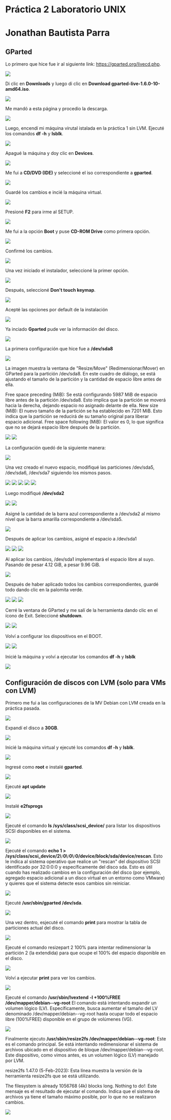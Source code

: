 # Práctica 2 Laboratorio UNIX
# Jonathan Bautista Parra

## GParted

Lo primero que hice fue ir al siguiente link: https://gparted.org/livecd.php.

![](Practica2/unix2.1.png)

Di clic en **Downloads** y luego di clic en **Download gparted-live-1.6.0-10-amd64.iso**.

![](Practica2/unix2.2.png)

Me mandó a esta página y procedio la descarga.

![](Practica2/unix2.3.png)

Luego, encendí mi máquina virutal istalada en la práctica 1 sin LVM. Ejecuté los comandos **df -h** y **lsblk**.

![](Practica2/unix2.4.png)

Apagué la máquina y doy clic en **Devices**.

![](Practica2/unix2.5.png)

Me fui a **CD/DVD (IDE)** y seleccioné el iso correspondiente a **gparted**.

![](Practica2/unix2.6.png)

Guardé los cambios e incié la máquina virtual. 

![](Practica2/unix2.7.png)

Presioné **F2** para irme al SETUP.

![](Practica2/unix2.8.png)

Me fui a la opción **Boot** y puse **CD-ROM Drive** como primera opción.

![](Practica2/unix2.13.png)

Confirmé los cambios.

![](Practica2/unix2.14.png)

Una vez iniciado el instalador, seleccioné la primer opción.

![](Practica2/unix2.15.png)

Después, seleccioné **Don't touch keymap**.

![](Practica2/unix2.16.png)

Acepté las opciones por default de la instalación 

![](Practica2/unix2.18.png)

Ya inciado **Gparted** pude ver la información del disco.

![](Practica2/unix2.19.png)

La primera configuración que hice fue a **/dev/sda8**

![](Practica2/unix2.20.png)

La imagen muestra la ventana de "Resize/Move" (Redimensionar/Mover) en GParted para la partición /dev/sda8. En este cuadro de diálogo, se está ajustando el tamaño de la partición y la cantidad de espacio libre antes de ella.

Free space preceding (MiB): Se está configurando 5987 MiB de espacio libre antes de la partición /dev/sda8. Esto implica que la partición se moverá hacia la derecha, dejando espacio no asignado delante de ella.
New size (MiB): El nuevo tamaño de la partición se ha establecido en 7201 MiB. Esto indica que la partición se reducirá de su tamaño original para liberar espacio adicional.
Free space following (MiB): El valor es 0, lo que significa que no se dejará espacio libre después de la partición.

![](Practica2/unix2.21.png)
![](Practica2/unix2.22.png)

La configuración quedó de la siguiente manera: 


![](Practica2/unix2.23.png)

Una vez creado el nuevo espacio, modifiqué las particiones /dev/sda5, /dev/sda6, /dev/sda7 siguiendo los mismos pasos.

![](Practica2/unix2.24.png)
![](Practica2/unix2.25.png)
![](Practica2/unix2.27.png)
![](Practica2/unix2.28.png)
![](Practica2/unix2.30.png)

Luego modifiqué **/dev/sda2**

![](Practica2/unix2.31.png)
![](Practica2/unix2.34.png)


Asigné la cantidad de la barra azul correspondiente a /dev/sda2 al mismo nivel que la barra amarilla correspondiente a /dev/sda5.

![](Practica2/unix2.35.png)

Después de aplicar los cambios, asigné el espacio a /dev/sda1

![](Practica2/unix2.36.png)
![](Practica2/unix2.37.png)
![](Practica2/unix2.38.png)

Al aplicar los cambios, /dev/sda1 implementará el espacio libre al suyo. Pasando de pesar 4.12 GiB, a pesar 9.96 GiB.

![](Practica2/unix2.40.png)

Después de haber aplicado todos los cambios correspondientes, guardé todo dando clic en la palomita verde.

![](Practica2/unix2.41.png)
![](Practica2/unix2.42.png)
![](Practica2/unix2.43.png)

Cerré la ventana de GParted y me salí de la herramienta dando clic en el ícono de Exit. Seleccioné **shutdown**.

![](Practica2/unix2.44.png)
![](Practica2/unix2.45.png)

Volví a configurar los dispositivos en el BOOT.

![](Practica2/unix2.46.png)
![](Practica2/unix2.47.png)

Inicié la máquina y volví a ejecutar los comandos **df -h** y **lsblk**

![](Practica2/unix2.48.png)


## Configuración de discos con LVM (solo para VMs con LVM)

Primero me fui a las configuraciones de la MV Debian con LVM creada en la práctica pasada.

![](Practica2/unix2.49.png)

Expandí el disco a **30GB**.

![](Practica2/unix2.50.png)

Inicié la máquina virtual y ejecuté los comandos **df -h** y **lsblk**.

![](Practica2/unix2.51.png)

Ingresé como **root** e instalé **gparted**.

![](Practica2/unix2.53.png)

Ejecuté **apt update**

![](Practica2/unix2.55.png)

Instalé **e2fsprogs**

![](Practica2/unix2.57.png)

Ejecuté el comando **ls /sys/class/scsi_device/** para listar los dispositivos SCSI disponibles en el sistema.

![](Practica2/unix2.58.png)

Ejecuté el comando **echo 1 > /sys/class/scsi_device/2\\\:0\\\:0\\\:0/device/block/sda/device/rescan**. Esto le indica al sistema operativo que realice un "rescan" del dispositivo SCSI identificado por 32:0:0:0 y específicamente del disco sda. Esto es útil cuando has realizado cambios en la configuración del disco (por ejemplo, agregado espacio adicional a un disco virtual en un entorno como VMware) y quieres que el sistema detecte esos cambios sin reiniciar.


![](Practica2/unix2.59.png)

Ejecuté **/usr/sbin/gparted /dev/sda**.

![](Practica2/unix2.60.png)

Una vez dentro, esjecuté el comando **print** para mostrar la tabla de particiones actual del disco.

![](Practica2/unix2.62.png)

Ejecuté el comando resizepart 2 100% para intentar redimensionar la partición 2 (la extendida) para que ocupe el 100% del espacio disponible en el disco.

![](Practica2/unix2.63.png)

Volví a ejecutar **print** para ver los cambios.

![](Practica2/unix2.64.png)

  Ejecuté el comando **/usr/sbin/lvextend -l +100%FREE /dev/mapper/debian--vg-root** El comando está intentando expandir un volumen lógico (LV). Específicamente, busca aumentar el tamaño del LV denominado /dev/mapper/debian--vg-root hasta ocupar todo el espacio libre (100%FREE) disponible en el grupo de volúmenes (VG).

![](Practica2/unix2.65.png)

Finalmente ejecuto **/usr/sbin/resize2fs /dev/mapper/debian--vg-root**: Este es el comando principal. Se está intentando redimensionar el sistema de archivos ubicado en el dispositivo de bloque /dev/mapper/debian--vg-root. Este dispositivo, como vimos antes, es un volumen lógico (LV) manejado por LVM.

resize2fs 1.47.0 (5-Feb-2023): Esta línea muestra la versión de la herramienta resize2fs que se está utilizando.

The filesystem is already 1056768 (4k) blocks long. Nothing to do!: Este mensaje es el resultado de ejecutar el comando. Indica que el sistema de archivos ya tiene el tamaño máximo posible, por lo que no se realizaron cambios.

![](Practica2/unix2.66.png)

